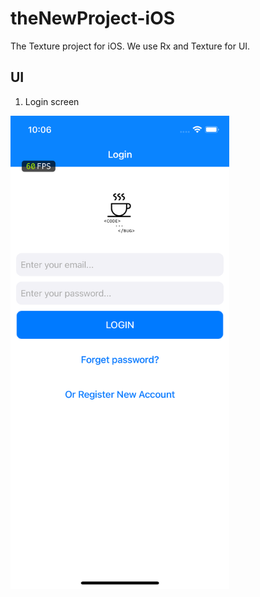 # theNewProject-iOS
The Texture project for iOS.
We use Rx and Texture for UI.

## UI
1. Login screen
<img src="images/login.png" width="350">
